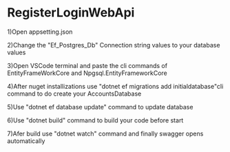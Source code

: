 # RegisterLoginWebApi

1)Open appsetting.json

2)Change the "Ef_Postgres_Db" Connection string values to your database values

3)Open VSCode terminal and paste the cli commands of EntityFrameWorkCore and Npgsql.EntityFrameworkCore

4)After nuget installizations use "dotnet ef migrations add initialdatabase"cli command to do create your AccountsDatabase

5)Use "dotnet ef database update" command to update database

6)Use "dotnet build" command to build your code before start

7)Afer build use "dotnet watch" command and finally swagger opens automatically 
